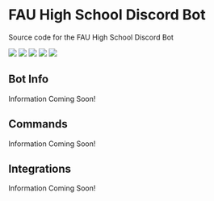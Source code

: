 # FAU High School Discord Bot
Source code for the FAU High School Discord Bot

![](https://img.shields.io/badge/Made%20by-Thandi%20M-blue) ![](https://img.shields.io/github/issues/RealStr1ke/FAUHS-Discord-Bot) ![](https://img.shields.io/github/forks/RealStr1ke/FAUHS-Discord-Bot) ![](https://img.shields.io/github/stars/RealStr1ke/FAUHS-Discord-Bot) ![](https://img.shields.io/github/license/RealStr1ke/FAUHS-Discord-Bot)
## Bot Info
Information Coming Soon!

## Commands
Information Coming Soon!

## Integrations
Information Coming Soon!
